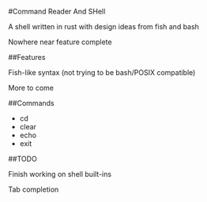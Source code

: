 #Command Reader And SHell

A shell written in rust with design ideas from fish and bash

Nowhere near feature complete

##Features

Fish-like syntax (not trying to be bash/POSIX compatible)

More to come

##Commands
- cd
- clear
- echo
- exit

##TODO

Finish working on shell built-ins

Tab completion
